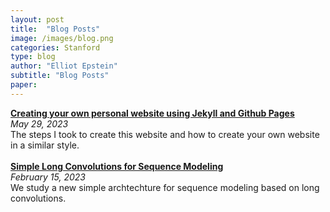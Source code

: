 ```yaml
---
layout: post
title:  "Blog Posts"
image: /images/blog.png
categories: Stanford
type: blog
author: "Elliot Epstein"
subtitle: "Blog Posts"
paper: 
---
```

[**Creating your own personal website using Jekyll and Github Pages**](https://github.com/Elliotepsteino/Elliotepsteino.github.io) <br>
*May 29, 2023* <br>
The steps I took to create this website and how to create your own website in a similar style.
<br>
<br>
[**Simple Long Convolutions for Sequence Modeling**](https://hazyresearch.stanford.edu/blog/2023-02-15-long-convs) <br>
*February 15, 2023* <br>
We study a new simple archtechture for sequence modeling based on long convolutions.
<br>
<br>


